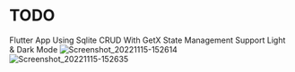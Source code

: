 # TODO

Flutter App Using Sqlite CRUD With GetX State Management Support Light & Dark Mode
![Screenshot_20221115-152614](https://user-images.githubusercontent.com/101422982/224577675-10fd52dc-a382-41a7-ab7c-c0da5fe6684e.png)
![Screenshot_20221115-152635](https://user-images.githubusercontent.com/101422982/224577677-6e1b6e7e-bde3-4da6-89ec-fb63655a5a96.png)
